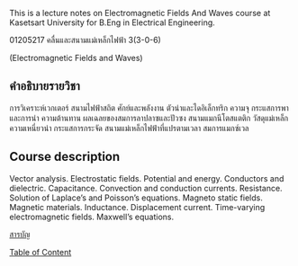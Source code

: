 This is a lecture notes on Electromagnetic Fields And Waves course at Kasetsart University for B.Eng in Electrical Engineering.

01205217 คลื่นและสนามแม่เหล็กไฟฟ้า 3(3-0-6)

(Electromagnetic Fields and Waves)

## คำอธิบายรายวิชา

การวิเคราะห์เวกเตอร์ สนามไฟฟ้าสถิต ศักย์และพลังงาน ตัวนำและไดอิเล็กทริก ความจุ กระแสการพาและการนำ ความต้านทาน ผลเฉลยของสมการลาปลาซและปัวซง สนามแมกนีโตสแตติก วัสดุแม่เหล็ก ความเหนี่ยวนำ กระแสการกระจัด สนามแม่เหล็กไฟฟ้าที่แปรตามเวลา สมการแมกซ์เวล

## Course description

Vector analysis. Electrostatic fields. Potential and energy. Conductors and dielectric. Capacitance. Convection and conduction currents. Resistance. Solution of Laplace’s and Poisson’s equations. Magneto static fields. Magnetic materials. Inductance. Displacement current. Time-varying electromagnetic fields. Maxwell’s equations.

[สารบัญ](./contents/contentTH.md)

[Table of Content](./contents/contentEN.md)
